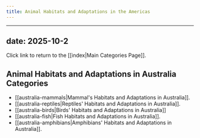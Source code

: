 ```yaml
---
title: Animal Habitats and Adaptations in the Americas
---
```

---
date: 2025-10-2
---
Click link to return to the [[index|Main Categories Page]].
## Animal Habitats and Adaptations in Australia Categories

- [[australia-mammals|Mammal's Habitats and Adaptations in Australia]].
- [[australia-reptiles|Reptiles' Habitats and Adaptations in Australia]].
- [[australia-birds|Birds' Habitats and Adaptations in Australia]]
- [[australia-fish|Fish Habitats and Adaptations in Australia]].
- [[australia-amphibians|Amphibians' Habitats and Adaptations in Australia]].
